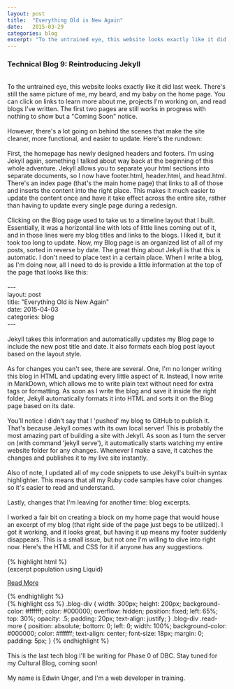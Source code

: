 ```yaml
---
layout: post
title:  "Everything Old is New Again"
date:   2015-03-29
categories: blog
excerpt: "To the untrained eye, this website looks exactly like it did last week. There's still the same picture of me, my beard, and my baby on the home page. You can click on links to learn more about me, projects I'm working on, and read blogs I've written. The first two pages are still works in progress with nothing to show but a 'Coming Soon' notice."
---
```


<h3>Technical Blog 9: Reintroducing Jekyll</h3>
<br>
To the untrained eye, this website looks exactly like it did last week. There's still the same picture of me, my beard, and my baby on the home page. You can click on links to learn more about me, projects I'm working on, and read blogs I've written. The first two pages are still works in progress with nothing to show but a "Coming Soon" notice.
<br>
<br>
However, there's a lot going on behind the scenes that make the site cleaner, more functional, and easier to update. Here's the rundown:
<br>
<br>
First, the homepage has newly designed headers and footers. I'm using Jekyll again, something I talked about way back at the beginning of this whole adventure. Jekyll allows you to separate your html sections into separate documents, so I now have footer.html, header.html, and head.html. There's an index page (that's the main home page) that links to all of those and inserts the content into the right place. This makes it much easier to update the content once and have it take effect across the entire site, rather than having to update every single page during a redesign.
<br>
<br>
Clicking on the Blog page used to take us to a timeline layout that I built. Essentially, it was a horizontal line with lots of little lines coming out of it, and in those lines were my blog titles and links to the blogs. I liked it, but it took too long to update. Now, my Blog page is an organized list of all of my posts, sorted in reverse by date. The great thing about Jekyll is that this is automatic. I don't need to place text in a certain place. When I write a blog, as I'm doing now, all I need to do is provide a little information at the top of the page that looks like this:
<br>
<br>
---<br>
layout: post<br>
title:  "Everything Old is New Again"<br>
date:   2015-04-03<br>
categories: blog<br>
---<br>
<br>
Jekyll takes this information and automatically updates my Blog page to include the new post title and date. It also formats each blog post layout based on the layout style.
<br>
<br>
As for changes you can't see, there are several. One, I'm no longer writing this blog in HTML and updating every little aspect of it. Instead, I now write in MarkDown, which allows me to write plain text without need for extra tags or formatting. As soon as I write the blog and save it inside the right folder, Jekyll automatically formats it into HTML and sorts it on the Blog page based on its date.
<br>
<br>
You'll notice I didn't say that I 'pushed' my blog to GitHub to publish it. That's because Jekyll comes with its own local server! This is probably the most amazing part of building a site with Jekyll. As soon as I turn the server on (with command 'jekyll serve'), it automatically starts watching my entire website folder for any changes. Whenever I make a save, it catches the changes and publishes it to my live site instantly.
<br>
<br>
Also of note, I updated all of my code snippets to use Jekyll's built-in syntax highlighter. This means that all my Ruby code samples have color changes so it's easier to read and understand.
<br>
<br>
Lastly, changes that I'm leaving for another time: blog excerpts.
<br>
<br>
I worked a fair bit on creating a block on my home page that would house an excerpt of my blog (that right side of the page just begs to be utilized). I got it working, and it looks great, but having it up means my footer suddenly disappears. This is a small issue, but not one I'm willing to dive into right now. Here's the HTML and CSS for it if anyone has any suggestions.
<br>
<br>
{% highlight html %}
<div class ="blog-div">
  {excerpt population using Liquid}
    <p class="read-more"><a href="http://edwinunger.com/blog" class="button">Read More</a></p>
</div>
{% endhighlight %}
<br>
{% highlight css %}
.blog-div {
  width: 300px;
  height: 200px;
  background-color: #ffffff;
  color: #000000;
  overflow: hidden;
  position: fixed;
  left: 65%;
  top: 30%;
  opacity: .5;
  padding: 20px;
  text-align: justify;
}
.blog-div .read-more {
  position: absolute;
  bottom: 0;
  left: 0;
  width: 100%;
  background-color: #000000;
  color: #ffffff;
  text-align: center;
  font-size: 18px;
  margin: 0;
  padding: 5px;
}
{% endhighlight %}
<br>
<br>
This is the last tech blog I'll be writing for Phase 0 of DBC. Stay tuned for my Cultural Blog, coming soon!
<br>
<br>
My name is Edwin Unger, and I'm a web developer in training.